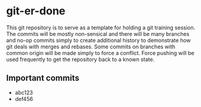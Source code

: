 # git-er-done
This git repository is to serve as a template for holding a git training session.
The commits will be mostly non-sensical and there will be many branches and no-op
commits simply to create additional history to demonstrate how git deals with
merges and rebases.  Some commits on branches with common origin will be made
simply to force a conflict.  Force pushing will be used frequently to get the
repository back to a known state.

## Important commits
* abc123
* def456

